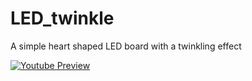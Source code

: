 # LED_twinkle
A simple heart shaped LED board with a twinkling effect

[![Youtube Preview](https://img.youtube.com/vi/Hm4pgTdInRQ/0.jpg)](https://www.youtube.com/watch?v=Hm4pgTdInRQ)
